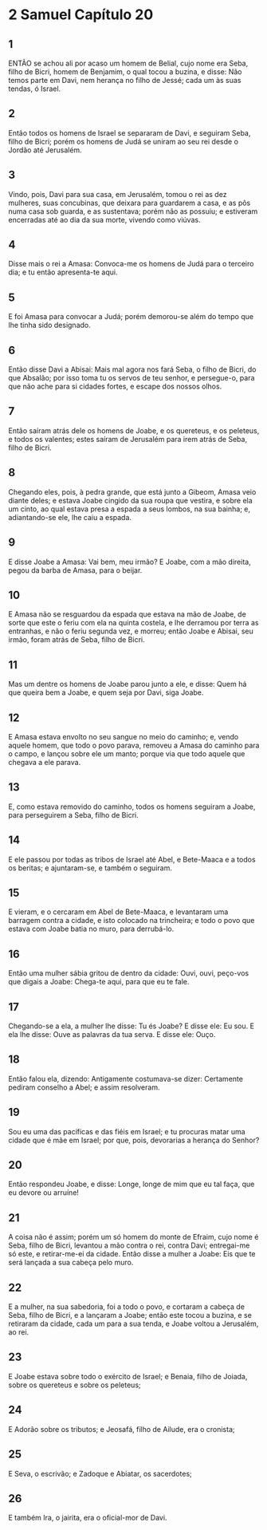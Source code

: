# 2 Samuel Capítulo 20

## 1
ENTÃO se achou ali por acaso um homem de Belial, cujo nome era Seba, filho de Bicri, homem de Benjamim, o qual tocou a buzina, e disse: Não temos parte em Davi, nem herança no filho de Jessé; cada um às suas tendas, ó Israel.

## 2
Então todos os homens de Israel se separaram de Davi, e seguiram Seba, filho de Bicri; porém os homens de Judá se uniram ao seu rei desde o Jordão até Jerusalém.

## 3
Vindo, pois, Davi para sua casa, em Jerusalém, tomou o rei as dez mulheres, suas concubinas, que deixara para guardarem a casa, e as pôs numa casa sob guarda, e as sustentava; porém não as possuiu; e estiveram encerradas até ao dia da sua morte, vivendo como viúvas.

## 4
Disse mais o rei a Amasa: Convoca-me os homens de Judá para o terceiro dia; e tu então apresenta-te aqui.

## 5
E foi Amasa para convocar a Judá; porém demorou-se além do tempo que lhe tinha sido designado.

## 6
Então disse Davi a Abisai: Mais mal agora nos fará Seba, o filho de Bicri, do que Absalão; por isso toma tu os servos de teu senhor, e persegue-o, para que não ache para si cidades fortes, e escape dos nossos olhos.

## 7
Então saíram atrás dele os homens de Joabe, e os quereteus, e os peleteus, e todos os valentes; estes saíram de Jerusalém para irem atrás de Seba, filho de Bicri.

## 8
Chegando eles, pois, à pedra grande, que está junto a Gibeom, Amasa veio diante deles; e estava Joabe cingido da sua roupa que vestira, e sobre ela um cinto, ao qual estava presa a espada a seus lombos, na sua bainha; e, adiantando-se ele, lhe caiu a espada.

## 9
E disse Joabe a Amasa: Vai bem, meu irmão? E Joabe, com a mão direita, pegou da barba de Amasa, para o beijar.

## 10
E Amasa não se resguardou da espada que estava na mão de Joabe, de sorte que este o feriu com ela na quinta costela, e lhe derramou por terra as entranhas, e não o feriu segunda vez, e morreu; então Joabe e Abisai, seu irmão, foram atrás de Seba, filho de Bicri.

## 11
Mas um dentre os homens de Joabe parou junto a ele, e disse: Quem há que queira bem a Joabe, e quem seja por Davi, siga Joabe.

## 12
E Amasa estava envolto no seu sangue no meio do caminho; e, vendo aquele homem, que todo o povo parava, removeu a Amasa do caminho para o campo, e lançou sobre ele um manto; porque via que todo aquele que chegava a ele parava.

## 13
E, como estava removido do caminho, todos os homens seguiram a Joabe, para perseguirem a Seba, filho de Bicri.

## 14
E ele passou por todas as tribos de Israel até Abel, e Bete-Maaca e a todos os beritas; e ajuntaram-se, e também o seguiram.

## 15
E vieram, e o cercaram em Abel de Bete-Maaca, e levantaram uma barragem contra a cidade, e isto colocado na trincheira; e todo o povo que estava com Joabe batia no muro, para derrubá-lo.

## 16
Então uma mulher sábia gritou de dentro da cidade: Ouvi, ouvi, peço-vos que digais a Joabe: Chega-te aqui, para que eu te fale.

## 17
Chegando-se a ela, a mulher lhe disse: Tu és Joabe? E disse ele: Eu sou. E ela lhe disse: Ouve as palavras da tua serva. E disse ele: Ouço.

## 18
Então falou ela, dizendo: Antigamente costumava-se dizer: Certamente pediram conselho a Abel; e assim resolveram.

## 19
Sou eu uma das pacíficas e das fiéis em Israel; e tu procuras matar uma cidade que é mãe em Israel; por que, pois, devorarias a herança do Senhor?

## 20
Então respondeu Joabe, e disse: Longe, longe de mim que eu tal faça, que eu devore ou arruíne!

## 21
A coisa não é assim; porém um só homem do monte de Efraim, cujo nome é Seba, filho de Bicri, levantou a mão contra o rei, contra Davi; entregai-me só este, e retirar-me-ei da cidade. Então disse a mulher a Joabe: Eis que te será lançada a sua cabeça pelo muro.

## 22
E a mulher, na sua sabedoria, foi a todo o povo, e cortaram a cabeça de Seba, filho de Bicri, e a lançaram a Joabe; então este tocou a buzina, e se retiraram da cidade, cada um para a sua tenda, e Joabe voltou a Jerusalém, ao rei.

## 23
E Joabe estava sobre todo o exército de Israel; e Benaia, filho de Joiada, sobre os quereteus e sobre os peleteus;

## 24
E Adorão sobre os tributos; e Jeosafá, filho de Ailude, era o cronista;

## 25
E Seva, o escrivão; e Zadoque e Abiatar, os sacerdotes;

## 26
E também Ira, o jairita, era o oficial-mor de Davi.

